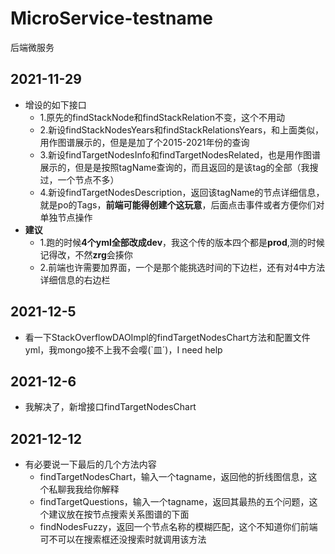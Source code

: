 # MicroService-testname

后端微服务

## 2021-11-29
- 增设的如下接口
  - 1.原先的findStackNode和findStackRelation不变，这个不用动
  - 2.新设findStackNodesYears和findStackRelationsYears，和上面类似，用作图谱展示的，但是是加了个2015-2021年份的查询
  - 3.新设findTargetNodesInfo和findTargetNodesRelated，也是用作图谱展示的，但是是按照tagName查询的，而且返回的是该tag的全部（我搜过，一个节点不多）
  - 4.新设findTargetNodesDescription，返回该tagName的节点详细信息，就是po的Tags，**前端可能得创建个这玩意**，后面点击事件或者方便你们对单独节点操作
- **建议**
  - 1.跑的时候**4个yml全部改成dev**，我这个传的版本四个都是**prod**,测的时候记得改，不然**zrg**会揍你
  - 2.前端也许需要加界面，一个是那个能挑选时间的下边栏，还有对4中方法详细信息的右边栏

## 2021-12-5
- 看一下StackOverflowDAOImpl的findTargetNodesChart方法和配置文件yml，我mongo接不上我不会嘤(`皿´)，I need help

## 2021-12-6
- 我解决了，新增接口findTargetNodesChart

## 2021-12-12
- 有必要说一下最后的几个方法内容
  - findTargetNodesChart，输入一个tagname，返回他的折线图信息，这个私聊我我给你解释
  - findTargetQuestions，输入一个tagname，返回其最热的五个问题，这个建议放在按节点搜索关系图谱的下面
  - findNodesFuzzy，返回一个节点名称的模糊匹配，这个不知道你们前端可不可以在搜索框还没搜索时就调用该方法

